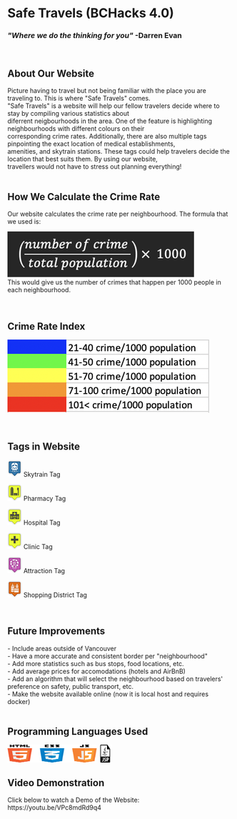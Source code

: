 <h1> Safe Travels (BCHacks 4.0) </h1>
<h3><i>"Where we do the thinking for you"</i>  -Darren Evan</h3>
<br>

<h2>About Our Website</h2>
Picture having to travel but not being familiar with the place you are traveling to. This is where "Safe Travels" comes.<br>
"Safe Travels" is a website will help our fellow travelers decide where to stay by compiling various statistics about<br>
diferrent neigbourhoods in the area. One of the feature is highlighting neighbourhoods with different colours on their<br>
corresponding crime rates. Additionally, there are also multiple tags pinpointing the exact location of medical establishments,<br>
amenities, and skytrain stations. These tags could help travelers decide the location that best suits them. By using our website,<br>
travellers would not have to stress out planning everything!<br>

<br>
<h2>How We Calculate the Crime Rate</h2>
Our website calculates the crime rate per neighbourhood. The formula that we used is:<br>

![alt text](img/formula.png)<br>
This would give us the number of crimes that happen per 1000 people in each neighbourhood.<br> 

<br>
<h2>Crime Rate Index</h2>

![alt text](img/barometer.png)<br>

<br>
<h2>Tags in Website</h2>

![alt text](img/iconST.png)
Skytrain Tag<br>

![alt text](img/iconPM.png)
Pharmacy Tag<br>

![alt text](img/iconHT.png)
Hospital Tag<br>

![alt text](img/iconCN.png)
Clinic Tag<br>

![alt text](img/iconAT.png)
Attraction Tag<br>

![alt text](img/iconSD.png)
Shopping District Tag<br>

<br>
<h2>Future Improvements</h2>
- Include areas outside of Vancouver<br>
- Have a more accurate and consistent border per "neighbourhood"<br>
- Add more statistics such as bus stops, food locations, etc. <br>
- Add average prices for accomodations (hotels and AirBnB)<br>
- Add an algorithm that will select the neighbourhood based on travelers' preference on safety, public transport, etc.<br>
- Make the website available online (now it is local host and requires docker)<br>

<br>
<h2>Programming Languages Used</h2>
<img src="img/html.png"  width="200" height="40" />
<img src="img/jsp.png"  width="30" height="40" />

<br>
<h2>Video Demonstration</h2>
Click below to watch a Demo of the Website:<br>
https://youtu.be/VPc8mdRd9q4
